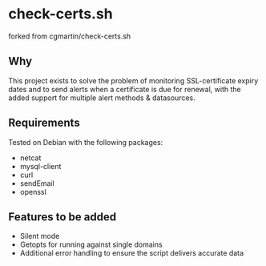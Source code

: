# check-certs.sh
forked from cgmartin/check-certs.sh

## Why
This project exists to solve the problem of monitoring SSL-certificate expiry dates and to send alerts when a certificate is due for renewal, with the added support for multiple alert methods & datasources.

## Requirements
Tested on Debian with the following packages:
* netcat
* mysql-client
* curl
* sendEmail
* openssl

## Features to be added
* Silent mode
* Getopts for running against single domains
* Additional error handling to ensure the script delivers accurate data

